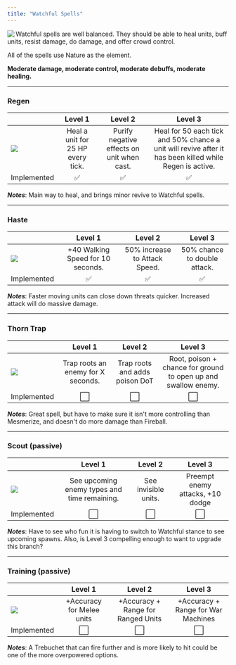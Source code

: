```yaml
---
title: "Watchful Spells"
---
```


<img align="left" src="https://github.com/veeneck/BarricAssets/blob/master/Gameplay.xcassets/ActionBar.spriteatlas/icon_Watchful.imageset/icon_Watchful.png?raw=true" /> Watchful spells are well balanced. They should be able to heal units, buff units, resist damage, do damage, and offer crowd control.

All of the spells use Nature as the element. 

**Moderate damage, moderate control, moderate debuffs, moderate healing.**

***

### Regen
|   |              Level 1             |                                Level 2                                |                               Level 3                              |
|---|:--------------------------------:|:---------------------------------------------------------------------:|:------------------------------------------------------------------:|
| ![](https://github.com/veeneck/BarricAssets/blob/master/Gameplay.xcassets/ActionBar.spriteatlas/icon_Regen.imageset/icon_Regen.png?raw=true)  | Heal a unit for 25 HP every tick. | Purify negative effects on unit when cast. | Heal for 50 each tick and 50% chance a unit will revive after it has been killed while Regen is active. |
| Implemented | :white_check_mark: | :white_check_mark: | :white_check_mark: |

_**Notes**_: Main way to heal, and brings minor revive to Watchful spells.

***

### Haste
|   |         Level 1         |           Level 2           |             Level 3             |
|---|:-----------------------:|:---------------------------:|:-------------------------------:|
| ![](https://github.com/veeneck/BarricAssets/blob/master/Gameplay.xcassets/ActionBar.spriteatlas/icon_Haste.imageset/icon_Haste.png?raw=true)  | +40 Walking Speed for 10 seconds. | 50% increase to Attack Speed. | 50% chance to double attack. |
| Implemented | :white_check_mark: | :white_check_mark: | :white_check_mark: |

_**Notes**_: Faster moving units can close down threats quicker. Increased attack will do massive damage.

***

### Thorn Trap
|   |               Level 1              |             Level 2            |                             Level 3                            |
|---|:----------------------------------:|:------------------------------:|:--------------------------------------------------------------:|
| ![](https://github.com/veeneck/BarricAssets/blob/master/Gameplay.xcassets/ActionBar.spriteatlas/icon_Trap.imageset/icon_Trap.png?raw=true)  | Trap roots an enemy for X seconds. | Trap roots and adds poison DoT | Root, poison + chance for ground to open up and swallow enemy. |
| Implemented | :white_large_square: | :white_large_square: | :white_large_square: |

_**Notes**_: Great spell, but have to make sure it isn't more controlling than Mesmerize, and doesn't do more damage than Fireball.

***

### Scout (passive)
|   |                    Level 1                   |        Level 2       |              Level 3             |
|---|:--------------------------------------------:|:--------------------:|:--------------------------------:|
|  ![](https://github.com/veeneck/BarricAssets/blob/master/Gameplay.xcassets/ActionBar.spriteatlas/icon_Scout.imageset/icon_Scout.png?raw=true) | See upcoming enemy types and time remaining. | See invisible units. | Preempt enemy attacks, +10 dodge |
| Implemented | :white_large_square: | :white_large_square: | :white_large_square: |

_**Notes**_: Have to see who fun it is having to switch to Watchful stance to see upcoming spawns. Also, is Level 3 compelling enough to want to upgrade this branch?

***

### Training (passive)
|   |          Level 1          |               Level 2              |               Level 3              |
|---|:-------------------------:|:----------------------------------:|:----------------------------------:|
| ![](https://github.com/veeneck/BarricAssets/blob/master/Gameplay.xcassets/ActionBar.spriteatlas/icon_Focus.imageset/icon_Focus.png?raw=true)  | +Accuracy for Melee units | +Accuracy + Range for Ranged Units | +Accuracy + Range for War Machines |
| Implemented | :white_large_square: | :white_large_square: | :white_large_square: |

_**Notes**_: A Trebuchet that can fire further and is more likely to hit could be one of the more overpowered options.